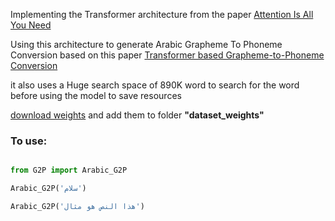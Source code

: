 Implementing the Transformer architecture from the paper [Attention Is All You Need](https://arxiv.org/abs/1706.03762)

Using this architecture to generate Arabic Grapheme To Phoneme Conversion based on this paper [Transformer based Grapheme-to-Phoneme Conversion](https://arxiv.org/abs/2004.06338)

it also uses a Huge search space of 890K word to search for the word before using the model to save resources

[download weights](https://drive.google.com/file/d/19aP2ZO7QK-YfhjrotnR1Wx4ttJ_aE4g9/view?usp=drive_link) and add them to folder  **"dataset_weights"**

### To use:

```python

from G2P import Arabic_G2P

Arabic_G2P('سلام')

Arabic_G2P('هذا النص هو مثال')
```
